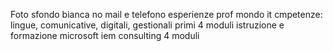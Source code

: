Foto sfondo bianca
no mail e telefono
esperienze prof mondo it
cmpetenze: lingue, comunicative, digitali, gestionali
primi 4 moduli
istruzione e formazione microsoft iem consulting 4 moduli